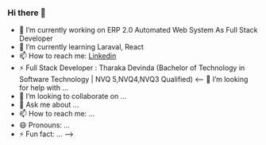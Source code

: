 ### Hi there 👋

- 🔭 I’m currently working on  ERP 2.0 Automated Web System As Full Stack Developer
- 🌱 I’m currently learning   Laraval, React
- 📫 How to reach me:   [Linkedin]( https://www.linkedin.com/in/tharakadevinda)
- ⚡ Full Stack Developer : Tharaka Devinda (Bachelor of Technology in Software Technology | NVQ 5,NVQ4,NVQ3 Qualified)
<-- 🤔 I’m looking for help with ...
- 👯 I’m looking to collaborate on ...
- 💬 Ask me about ...
- 📫 How to reach me: ...
- 😄 Pronouns: ...
- ⚡ Fun fact: ...
-->
